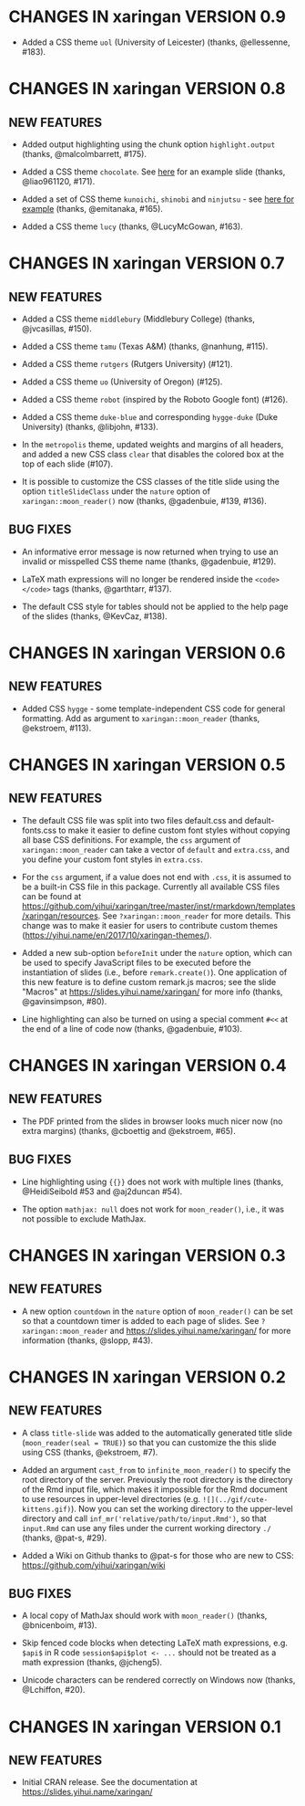 # CHANGES IN xaringan VERSION 0.9

- Added a CSS theme `uol` (University of Leicester) (thanks, @ellessenne, #183).

# CHANGES IN xaringan VERSION 0.8

## NEW FEATURES

- Added output highlighting using the chunk option `highlight.output` (thanks, @malcolmbarrett, #175).

- Added a CSS theme `chocolate`. See [here](https://liao961120.github.io/slides/xaringan/) for an example slide (thanks, @liao961120, #171).

- Added a set of CSS theme `kunoichi`, `shinobi` and `ninjutsu` - see [here for example](https://emitanaka.github.io/ninja-theme) (thanks, @emitanaka, #165).

- Added a CSS theme `lucy` (thanks, @LucyMcGowan, #163).

# CHANGES IN xaringan VERSION 0.7

## NEW FEATURES

- Added a CSS theme `middlebury` (Middlebury College) (thanks, @jvcasillas, #150).

- Added a CSS theme `tamu` (Texas A&M) (thanks, @nanhung, #115).

- Added a CSS theme `rutgers` (Rutgers University) (#121).

- Added a CSS theme `uo` (University of Oregon) (#125).

- Added a CSS theme `robot` (inspired by the Roboto Google font) (#126).

- Added a CSS theme `duke-blue` and corresponding `hygge-duke` (Duke University) (thanks, @libjohn, #133).

- In the `metropolis` theme, updated weights and margins of all headers, and added a new CSS class `clear` that disables the colored box at the top of each slide (#107).

- It is possible to customize the CSS classes of the title slide using the option `titleSlideClass` under the `nature` option of `xaringan::moon_reader()` now (thanks, @gadenbuie, #139, #136).

## BUG FIXES

- An informative error message is now returned when trying to use an invalid or misspelled CSS theme name (thanks, @gadenbuie, #129).

- LaTeX math expressions will no longer be rendered inside the `<code></code>` tags (thanks, @garthtarr, #137).

- The default CSS style for tables should not be applied to the help page of the slides (thanks, @KevCaz, #138).

# CHANGES IN xaringan VERSION 0.6

## NEW FEATURES

- Added CSS `hygge` - some template-independent CSS code for general formatting. Add as argument to `xaringan::moon_reader` (thanks, @ekstroem, #113).

# CHANGES IN xaringan VERSION 0.5

## NEW FEATURES

- The default CSS file was split into two files default.css and default-fonts.css to make it easier to define custom font styles without copying all base CSS definitions. For example, the `css` argument of `xaringan::moon_reader` can take a vector of `default` and `extra.css`, and you define your custom font styles in `extra.css`.

- For the `css` argument, if a value does not end with `.css`, it is assumed to be a built-in CSS file in this package. Currently all available CSS files can be found at https://github.com/yihui/xaringan/tree/master/inst/rmarkdown/templates/xaringan/resources. See `?xaringan::moon_reader` for more details. This change was to make it easier for users to contribute custom themes (https://yihui.name/en/2017/10/xaringan-themes/).

- Added a new sub-option `beforeInit` under the `nature` option, which can be used to specify JavaScript files to be executed before the instantiation of slides (i.e., before `remark.create()`). One application of this new feature is to define custom remark.js macros; see the slide "Macros" at https://slides.yihui.name/xaringan/ for more info (thanks, @gavinsimpson, #80).

- Line highlighting can also be turned on using a special comment `#<<` at the end of a line of code now (thanks, @gadenbuie, #103).

# CHANGES IN xaringan VERSION 0.4

## NEW FEATURES

- The PDF printed from the slides in browser looks much nicer now (no extra margins) (thanks, @cboettig and @ekstroem, #65).

## BUG FIXES

- Line highlighting using `{{}}` does not work with multiple lines (thanks, @HeidiSeibold #53 and @aj2duncan #54).

- The option `mathjax: null` does not work for `moon_reader()`, i.e., it was not possible to exclude MathJax.

# CHANGES IN xaringan VERSION 0.3

## NEW FEATURES

- A new option `countdown` in the `nature` option of `moon_reader()` can be set so that a countdown timer is added to each page of slides. See `?xaringan::moon_reader` and https://slides.yihui.name/xaringan/ for more information (thanks, @slopp, #43).

# CHANGES IN xaringan VERSION 0.2

## NEW FEATURES

- A class `title-slide` was added to the automatically generated title slide (`moon_reader(seal = TRUE)`) so that you can customize the this slide using CSS (thanks, @ekstroem, #7).

- Added an argument `cast_from` to `infinite_moon_reader()` to specify the root directory of the server. Previously the root directory is the directory of the Rmd input file, which makes it impossible for the Rmd document to use resources in upper-level directories (e.g. `![](../gif/cute-kittens.gif)`). Now you can set the working directory to the upper-level directory and call `inf_mr('relative/path/to/input.Rmd')`, so that `input.Rmd` can use any files under the current working directory `./` (thanks, @pat-s, #29).

- Added a Wiki on Github thanks to @pat-s for those who are new to CSS: https://github.com/yihui/xaringan/wiki

## BUG FIXES

- A local copy of MathJax should work with `moon_reader()` (thanks, @bnicenboim, #13).

- Skip fenced code blocks when detecting LaTeX math expressions, e.g. `$api$` in R code `session$api$plot <- ...` should not be treated as a math expression (thanks, @jcheng5).

- Unicode characters can be rendered correctly on Windows now (thanks, @Lchiffon, #20).

# CHANGES IN xaringan VERSION 0.1

## NEW FEATURES

- Initial CRAN release. See the documentation at https://slides.yihui.name/xaringan/
